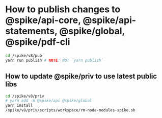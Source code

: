 # How to publish changes to @spike/api-core, @spike/api-statements, @spike/global, @spike/pdf-cli

```sh
cd /spike/v8/pub
yarn run publish # NOTE: NOT `yarn publish`
```

## How to update @spike/priv to use latest public libs

```sh
cd /spike/v8/priv
# yarn add -W @spike/api @spike/global
yarn install
/spike/v8/priv/scripts/workspace/rm-node-modules-spike.sh
```
